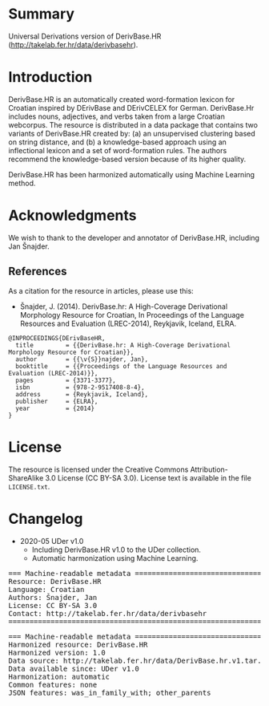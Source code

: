 # Summary

Universal Derivations version of DerivBase.HR (http://takelab.fer.hr/data/derivbasehr).


# Introduction

DerivBase.HR is an automatically created word-formation lexicon for Croatian inspired by DErivBase and DErivCELEX for German. DerivBase.Hr includes nouns, adjectives, and verbs taken from a large Croatian webcorpus. The resource is distributed in a data package that contains two variants of DerivBase.HR created by: (a) an unsupervised clustering based on string distance, and (b) a knowledge-based approach using an inflectional lexicon and a set of word-formation rules. The authors recommend the knowledge-based version because of its higher quality.

DerivBase.HR has been harmonized automatically using Machine Learning method.


# Acknowledgments

We wish to thank to the developer and annotator of DerivBase.HR, including Jan Šnajder.


## References

As a citation for the resource in articles, please use this:

* Šnajder, J. (2014). DerivBase.hr: A High-Coverage Derivational Morphology Resource for Croatian, In Proceedings of the Language Resources and Evaluation (LREC-2014), Reykjavik, Iceland, ELRA.

```
@INPROCEEDINGS{DErivBaseHR,
  title         = {{DerivBase.hr: A High-Coverage Derivational Morphology Resource for Croatian}},
  author        = {{\v{S}}najder, Jan},
  booktitle     = {{Proceedings of the Language Resources and Evaluation (LREC-2014)}},
  pages         = {3371-3377},
  isbn          = {978-2-9517408-8-4},
  address       = {Reykjavik, Iceland},
  publisher     = {ELRA},
  year          = {2014}
}
```


# License

The resource is licensed under the Creative Commons Attribution-ShareAlike 3.0 License (CC BY-SA 3.0).
License text is available in the file `LICENSE.txt`.


# Changelog

* 2020-05 UDer v1.0
    * Including DerivBase.HR v1.0 to the UDer collection.
    * Automatic harmonization using Machine Learning.


<pre>
=== Machine-readable metadata =================================================
Resource: DerivBase.HR
Language: Croatian
Authors: Šnajder, Jan
License: CC BY-SA 3.0
Contact: http://takelab.fer.hr/data/derivbasehr
===============================================================================
</pre>

<pre>
=== Machine-readable metadata =================================================
Harmonized resource: DerivBase.HR
Harmonized version: 1.0
Data source: http://takelab.fer.hr/data/DerivBase.hr.v1.tar.gz
Data available since: UDer v1.0
Harmonization: automatic
Common features: none
JSON features: was_in_family_with; other_parents
